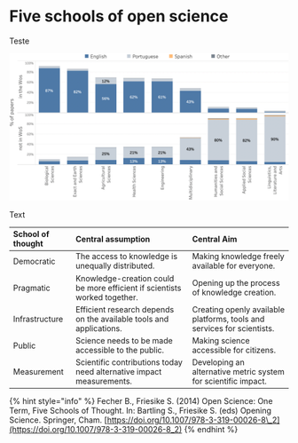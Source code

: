 # Five schools of open science

Teste

![Five schools](.gitbook/assets/screenshot-2021-02-27-at-14.02.01.png)

Text

| School of thought | Central assumption | Central Aim |
| :--- | :--- | :--- |
| Democratic | The access to knowledge is unequally distributed. | Making knowledge freely available for everyone. |
| Pragmatic | Knowledge-creation could be more efficient if scientists worked together. | Opening up the process of knowledge creation. |
| Infrastructure | Efficient research depends on the available tools and applications. | Creating openly available platforms, tools and services for scientists. |
| Public | Science needs to be made accessible to the public. | Making science accessible for citizens. |
| Measurement | Scientific contributions today need alternative impact measurements. | Developing an alternative metric system for scientific impact. |

{% hint style="info" %}
Fecher B., Friesike S. \(2014\) Open Science: One Term, Five Schools of Thought. In: Bartling S., Friesike S. \(eds\) Opening Science. Springer, Cham. [https://doi.org/10.1007/978-3-319-00026-8\_2](https://doi.org/10.1007/978-3-319-00026-8_2)
{% endhint %}

